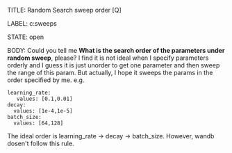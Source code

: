 TITLE:
Random Search sweep order [Q]

LABEL:
c:sweeps

STATE:
open

BODY:
Could you tell me **What is the search order of the parameters under random sweep**, please?  I find it is not ideal when I specify parameters orderly and I guess it is just unorder to get one parameter and then sweep the range of this param. But actually, I hope it sweeps the params in the order specified by me. e.g.
```
learning_rate:
   values: [0.1,0.01]
decay:
  values: [1e-4,1e-5]
batch_size:
  values: [64,128]
```

The ideal order is learning_rate -> decay -> batch_size. However, wandb dosen't follow this rule.

